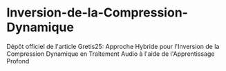 # Inversion-de-la-Compression-Dynamique
Dépôt officiel de l'article Gretis25: Approche Hybride pour l'Inversion de la Compression Dynamique en Traitement Audio à l'aide de l'Apprentissage Profond
